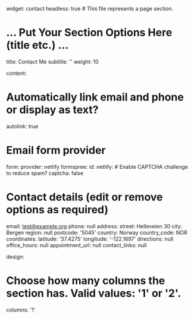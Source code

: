 widget: contact
headless: true  # This file represents a page section.

# ... Put Your Section Options Here (title etc.) ...
title: Contact Me
subtitle: ''
weight: 10

content:
  # Automatically link email and phone or display as text?
  autolink: true

  # Email form provider
  form:
    provider: netlify
    formspree:
      id:
    netlify:
      # Enable CAPTCHA challenge to reduce spam?
      captcha: false

  # Contact details (edit or remove options as required)
  email: test@example.org
  phone: null
  address:
    street: Helleveien 30
    city: Bergen
    region: null
    postcode: '5045'
    country: Norway
    country_code: NOR
  coordinates:
    latitude: '37.4275'
    longitude: '-122.1697'
  directions: null
  office_hours: null
  appointment_url: null
  contact_links: null

design:
  # Choose how many columns the section has. Valid values: '1' or '2'.
  columns: '1'
